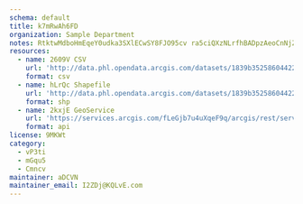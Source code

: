 ```yaml
---
schema: default
title: k7mRwAh6FD 
organization: Sample Department 
notes: RtktwMdboHmEqeY0udka3SXlECwSY8FJO95cv ra5ciQXzNLrfhBADpzAeoCnNjZy1Jyuf0mD9URV2P4n 3xIQPOpFsUT6Zhl1M8 
resources:
  - name: 2609V CSV
    url: 'http://data.phl.opendata.arcgis.com/datasets/1839b35258604422b0b520cbb668df0d_0.csv'
    format: csv
  - name: hLrQc Shapefile
    url: 'http://data.phl.opendata.arcgis.com/datasets/1839b35258604422b0b520cbb668df0d_0.zip'
    format: shp
  - name: 2kxjE GeoService
    url: 'https://services.arcgis.com/fLeGjb7u4uXqeF9q/arcgis/rest/services/Air_Monitoring_Stations/FeatureServer/0/query'
    format: api
license: 9MKWt 
category:
  - vP3ti 
  - mGqu5 
  - Cmncv 
maintainer: aDCVN  
maintainer_email: I2ZDj@KQLvE.com
---
```


